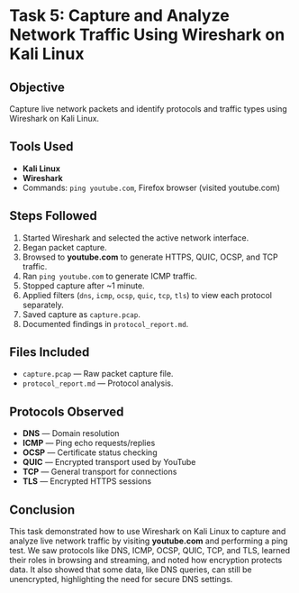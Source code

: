 # Task 5: Capture and Analyze Network Traffic Using Wireshark on Kali Linux

## Objective
Capture live network packets and identify protocols and traffic types using Wireshark on Kali Linux.

## Tools Used
- **Kali Linux**
- **Wireshark**
- Commands: `ping youtube.com`, Firefox browser (visited youtube.com)

## Steps Followed
1. Started Wireshark and selected the active network interface.
2. Began packet capture.
3. Browsed to **youtube.com** to generate HTTPS, QUIC, OCSP, and TCP traffic.
4. Ran `ping youtube.com` to generate ICMP traffic.
5. Stopped capture after ~1 minute.
6. Applied filters (`dns`, `icmp`, `ocsp`, `quic`, `tcp`, `tls`) to view each protocol separately.
7. Saved capture as `capture.pcap`.
8. Documented findings in `protocol_report.md`.

## Files Included
- `capture.pcap` — Raw packet capture file.
- `protocol_report.md` — Protocol analysis.

## Protocols Observed
- **DNS** — Domain resolution
- **ICMP** — Ping echo requests/replies
- **OCSP** — Certificate status checking
- **QUIC** — Encrypted transport used by YouTube
- **TCP** — General transport for connections
- **TLS** — Encrypted HTTPS sessions

## Conclusion
This task demonstrated how to use Wireshark on Kali Linux to capture and analyze live network traffic by visiting **youtube.com** and performing a ping test. We saw protocols like DNS, ICMP, OCSP, QUIC, TCP, and TLS, learned their roles in browsing and streaming, and noted how encryption protects data. It also showed that some data, like DNS queries, can still be unencrypted, highlighting the need for secure DNS settings.
